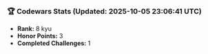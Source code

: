 ### 🏆 Codewars Stats (Updated: 2025-10-05 23:06:41 UTC)

- **Rank:** 8 kyu
- **Honor Points:** 3
- **Completed Challenges:** 1

